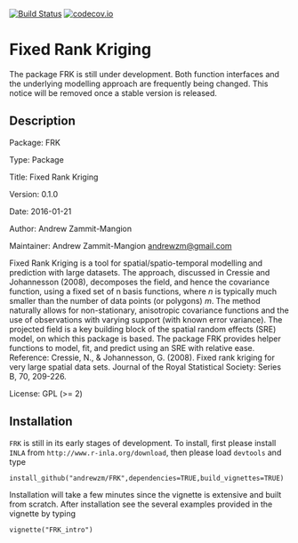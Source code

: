 [![Build Status](https://travis-ci.org/andrewzm/FRK.svg)](https://travis-ci.org/andrewzm/FRK)
[![codecov.io](http://codecov.io/github/andrewzm/FRK/coverage.svg?branch=master)](http://codecov.io/github/andrewzm/FRK?branch=master)


Fixed Rank Kriging
================

The package FRK is still under development. Both function interfaces and the underlying modelling approach are frequently being changed. This notice will be removed once a stable version is released.



Description
------------

Package: FRK

Type: Package

Title: Fixed Rank Kriging

Version: 0.1.0

Date: 2016-01-21

Author: Andrew Zammit-Mangion

Maintainer: Andrew Zammit-Mangion <andrewzm@gmail.com>

Fixed Rank Kriging is a tool for spatial/spatio-temporal modelling and prediction with large datasets. The approach, discussed in Cressie and Johannesson (2008), decomposes the field, and hence the covariance function, using a fixed set of n basis functions, where *n* is typically much smaller than the number of data points (or polygons) *m*. The method naturally allows for non-stationary, anisotropic covariance functions and the use of observations with varying support (with known error variance). The projected field is a key building block of the spatial random effects (SRE) model, on which this package is based. The package FRK provides  helper functions to model, fit, and predict using an SRE with relative ease. Reference: Cressie, N., & Johannesson, G. (2008). Fixed rank kriging for very large spatial data sets. Journal of the Royal Statistical Society: Series B, 70, 209-226.


License: GPL (>= 2)

Installation 
------------

`FRK` is still in its early stages of development. To install, first please install `INLA` from `http://www.r-inla.org/download`, then please load `devtools` and type

    install_github("andrewzm/FRK",dependencies=TRUE,build_vignettes=TRUE)

Installation will take a few minutes since the vignette is extensive and built from scratch. After installation see the  several examples provided in the vignette by typing

    vignette("FRK_intro")
